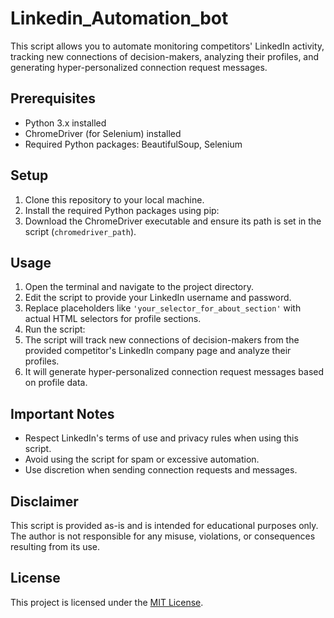 # Linkedin_Automation_bot
This script allows you to automate monitoring competitors' LinkedIn activity, tracking new connections of decision-makers, analyzing their profiles, and generating hyper-personalized connection request messages.
## Prerequisites

- Python 3.x installed
- ChromeDriver (for Selenium) installed
- Required Python packages: BeautifulSoup, Selenium

## Setup

1. Clone this repository to your local machine.
2. Install the required Python packages using pip:
3. Download the ChromeDriver executable and ensure its path is set in the script (`chromedriver_path`).

## Usage

1. Open the terminal and navigate to the project directory.
2. Edit the script to provide your LinkedIn username and password.
3. Replace placeholders like `'your_selector_for_about_section'` with actual HTML selectors for profile sections.
4. Run the script:
5. The script will track new connections of decision-makers from the provided competitor's LinkedIn company page and analyze their profiles.
6. It will generate hyper-personalized connection request messages based on profile data.

## Important Notes

- Respect LinkedIn's terms of use and privacy rules when using this script.
- Avoid using the script for spam or excessive automation.
- Use discretion when sending connection requests and messages.

## Disclaimer

This script is provided as-is and is intended for educational purposes only. The author is not responsible for any misuse, violations, or consequences resulting from its use.

## License

This project is licensed under the [MIT License](LICENSE).
